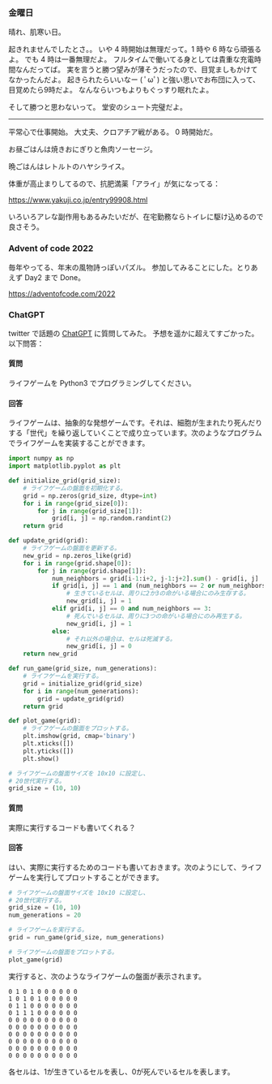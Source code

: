 ### 金曜日

晴れ、肌寒い日。

起きれませんでしたとさ。。
いや 4 時開始は無理だって。1 時や 6 時なら頑張るよ。
でも 4 時は一番無理だよ。
フルタイムで働いてる身としては貴重な充電時間なんだってば。
実を言うと勝つ望みが薄そうだったので、目覚ましもかけてなかったんだよ。
起きられたらいいなー ( ﾟωﾟ) と強い思いでお布団に入って、目覚めたら9時だよ。
なんならいつもよりもぐっすり眠れたよ。

そして勝つと思わないって。
堂安のシュート完璧だよ。

---

平常心で仕事開始。
大丈夫、クロアチア戦がある。
0 時開始だ。


お昼ごはんは焼きおにぎりと魚肉ソーセージ。

晩ごはんはレトルトのハヤシライス。

体重が高止まりしてるので、抗肥満薬「アライ」が気になってる：

https://www.yakuji.co.jp/entry99908.html

いろいろアレな副作用もあるみたいだが、在宅勤務ならトイレに駆け込めるので良さそう。

### Advent of code 2022

毎年やってる、年末の風物詩っぽいパズル。
参加してみることにした。とりあえず Day2 まで Done。

https://adventofcode.com/2022

### ChatGPT

twitter で話題の [ChatGPT](https://chat.openai.com) に質問してみた。
予想を遥かに超えてすごかった。以下問答：

#### 質問

ライフゲームを Python3 でプログラミングしてください。

#### 回答

ライフゲームは、抽象的な発想ゲームです。それは、細胞が生まれたり死んだりする「世代」を繰り返していくことで成り立っています。次のようなプログラムでライフゲームを実装することができます。

```python
import numpy as np
import matplotlib.pyplot as plt

def initialize_grid(grid_size):
    # ライフゲームの盤面を初期化する。
    grid = np.zeros(grid_size, dtype=int)
    for i in range(grid_size[0]):
        for j in range(grid_size[1]):
            grid[i, j] = np.random.randint(2)
    return grid

def update_grid(grid):
    # ライフゲームの盤面を更新する。
    new_grid = np.zeros_like(grid)
    for i in range(grid.shape[0]):
        for j in range(grid.shape[1]):
            num_neighbors = grid[i-1:i+2, j-1:j+2].sum() - grid[i, j]
            if grid[i, j] == 1 and (num_neighbors == 2 or num_neighbors == 3):
                # 生きているセルは、周りに2か3の命がいる場合にのみ生存する。
                new_grid[i, j] = 1
            elif grid[i, j] == 0 and num_neighbors == 3:
                # 死んでいるセルは、周りに3つの命がいる場合にのみ再生する。
                new_grid[i, j] = 1
            else:
                # それ以外の場合は、セルは死滅する。
                new_grid[i, j] = 0
    return new_grid

def run_game(grid_size, num_generations):
    # ライフゲームを実行する。
    grid = initialize_grid(grid_size)
    for i in range(num_generations):
        grid = update_grid(grid)
    return grid

def plot_game(grid):
    # ライフゲームの盤面をプロットする。
    plt.imshow(grid, cmap='binary')
    plt.xticks([])
    plt.yticks([])
    plt.show()

# ライフゲームの盤面サイズを 10x10 に設定し、
# 20世代実行する。
grid_size = (10, 10)
```


#### 質問

実際に実行するコードも書いてくれる？

#### 回答

はい、実際に実行するためのコードも書いておきます。次のようにして、ライフゲームを実行してプロットすることができます。

```python
# ライフゲームの盤面サイズを 10x10 に設定し、
# 20世代実行する。
grid_size = (10, 10)
num_generations = 20

# ライフゲームを実行する。
grid = run_game(grid_size, num_generations)

# ライフゲームの盤面をプロットする。
plot_game(grid)
```

実行すると、次のようなライフゲームの盤面が表示されます。

```
0 1 0 1 0 0 0 0 0 0
1 0 1 0 1 0 0 0 0 0
0 1 1 0 0 0 0 0 0 0
0 1 1 1 0 0 0 0 0 0
0 0 0 0 0 0 0 0 0 0
0 0 0 0 0 0 0 0 0 0
0 0 0 0 0 0 0 0 0 0
0 0 0 0 0 0 0 0 0 0
0 0 0 0 0 0 0 0 0 0
0 0 0 0 0 0 0 0 0 0
```

各セルは、1が生きているセルを表し、0が死んでいるセルを表します。
